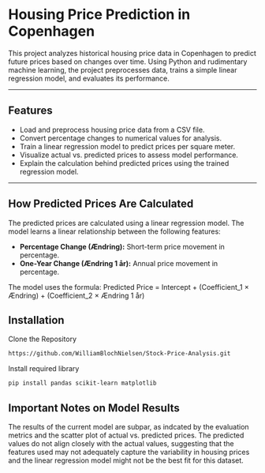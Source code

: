 # Housing Price Prediction in Copenhagen

This project analyzes historical housing price data in Copenhagen to predict future prices based on changes over time. Using Python and rudimentary machine learning, the project preprocesses data, trains a simple linear regression model, and evaluates its performance.

---

## Features

- Load and preprocess housing price data from a CSV file.
- Convert percentage changes to numerical values for analysis.
- Train a linear regression model to predict prices per square meter.
- Visualize actual vs. predicted prices to assess model performance.
- Explain the calculation behind predicted prices using the trained regression model.

---

## How Predicted Prices Are Calculated

The predicted prices are calculated using a linear regression model. The model learns a linear relationship between the following features:

- **Percentage Change (Ændring):** Short-term price movement in percentage.
- **One-Year Change (Ændring 1 år):** Annual price movement in percentage.

The model uses the formula:
Predicted Price = Intercept + (Coefficient_1 × Ændring) + (Coefficient_2 × Ændring 1 år)

## Installation

Clone the Repository
```bash
https://github.com/WilliamBlochNielsen/Stock-Price-Analysis.git
```
Install required library
```bash
pip install pandas scikit-learn matplotlib
```
## Important Notes on Model Results
The results of the current model are subpar, as indcated by the evaluation metrics and the scatter plot of actual vs. predicted prices. The predicted values do not align closely with the actual values, suggesting that the features used may not adequately capture the variability in housing prices and the linear regression model might not be the best fit for this dataset.
